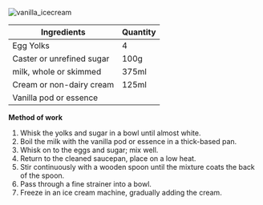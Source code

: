 ![vanilla_icecream](resource:assets/images/hot_cold_desserts/lemon_curd.png)

|Ingredients|Quantity|
|-----------|--------|
|Egg Yolks|4|
|Caster or unrefined sugar|100g|
|milk, whole or skimmed|375ml|
|Cream or non-dairy cream|125ml|
|Vanilla pod or essence||

**Method of work**
1. Whisk the yolks and sugar in a bowl until almost white.
2. Boil the milk with the vanilla pod or essence in a thick-based pan.
3. Whisk on to the eggs and sugar; mix well.
4. Return to the cleaned saucepan, place on a low heat.
5. Stir continuously with a wooden spoon until the mixture coats the back of the spoon.
6. Pass through a fine strainer into a bowl.
7. Freeze in an ice cream machine, gradually adding the cream.

